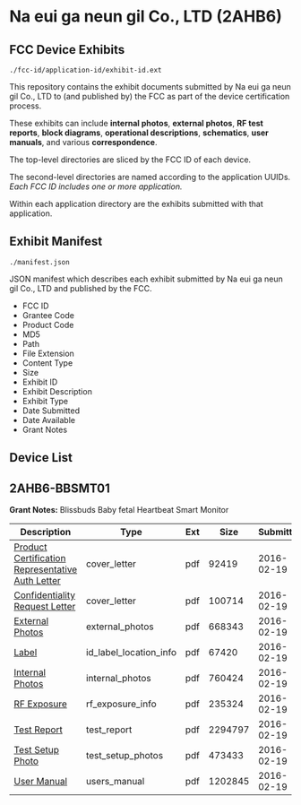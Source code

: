 # Na eui ga neun gil Co., LTD (2AHB6)
## FCC Device Exhibits

```
./fcc-id/application-id/exhibit-id.ext
```

This repository contains the exhibit documents submitted by Na eui ga neun gil Co., LTD to (and published by) the FCC as part of the device certification process.

These exhibits can include **internal photos**, **external photos**, **RF test reports**, **block diagrams**, **operational descriptions**, **schematics**, **user manuals**, and various **correspondence**.

The top-level directories are sliced by the FCC ID of each device.

The second-level directories are named according to the application UUIDs. *Each FCC ID includes one or more application.*

Within each application directory are the exhibits submitted with that application. 

## Exhibit Manifest

```
./manifest.json
```

JSON manifest which describes each exhibit submitted by Na eui ga neun gil Co., LTD and published by the FCC.

- FCC ID
- Grantee Code
- Product Code
- MD5
- Path
- File Extension
- Content Type
- Size
- Exhibit ID
- Exhibit Description
- Exhibit Type
- Date Submitted
- Date Available
- Grant Notes

## Device List
## 2AHB6-BBSMT01
**Grant Notes:** Blissbuds Baby fetal Heartbeat Smart Monitor

| Description | Type | Ext | Size | Submitted | Available |
| ----------- | ---- | --- | ---- | --------- | --------- |
| [Product Certification Representative Auth Letter](2AHB6-BBSMT01/ef4850fc47c74e5ea53830140ec474cb/2906830.pdf) | cover_letter | pdf | 92419 | 2016-02-19 | 2016-02-19 |
| [Confidentiality Request Letter](2AHB6-BBSMT01/ef4850fc47c74e5ea53830140ec474cb/2906831.pdf) | cover_letter | pdf | 100714 | 2016-02-19 | 2016-02-19 |
| [External Photos](2AHB6-BBSMT01/ef4850fc47c74e5ea53830140ec474cb/2906838.pdf) | external_photos | pdf | 668343 | 2016-02-19 | 2016-08-17 |
| [Label](2AHB6-BBSMT01/ef4850fc47c74e5ea53830140ec474cb/2906842.pdf) | id_label_location_info | pdf | 67420 | 2016-02-19 | 2016-02-19 |
| [Internal Photos](2AHB6-BBSMT01/ef4850fc47c74e5ea53830140ec474cb/2906839.pdf) | internal_photos | pdf | 760424 | 2016-02-19 | 2016-08-17 |
| [RF Exposure](2AHB6-BBSMT01/ef4850fc47c74e5ea53830140ec474cb/2906836.pdf) | rf_exposure_info | pdf | 235324 | 2016-02-19 | 2016-02-19 |
| [Test Report](2AHB6-BBSMT01/ef4850fc47c74e5ea53830140ec474cb/2906837.pdf) | test_report | pdf | 2294797 | 2016-02-19 | 2016-02-19 |
| [Test Setup Photo](2AHB6-BBSMT01/ef4850fc47c74e5ea53830140ec474cb/2906840.pdf) | test_setup_photos | pdf | 473433 | 2016-02-19 | 2016-08-17 |
| [User Manual](2AHB6-BBSMT01/ef4850fc47c74e5ea53830140ec474cb/2906841.pdf) | users_manual | pdf | 1202845 | 2016-02-19 | 2016-08-17 |
